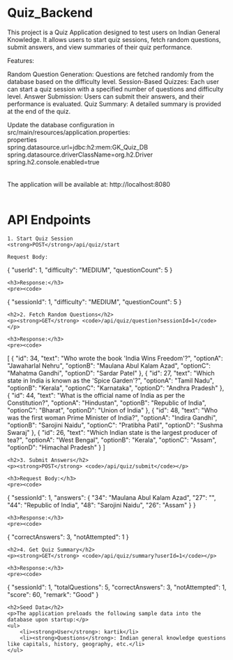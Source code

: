 # Quiz_Backend

This project is a Quiz Application designed to test users on Indian General Knowledge. It allows users to start quiz sessions, fetch random questions, submit answers, and view summaries of their quiz performance.

Features:

Random Question Generation: Questions are fetched randomly from the database based on the difficulty level.
Session-Based Quizzes: Each user can start a quiz session with a specified number of questions and difficulty level.
Answer Submission: Users can submit their answers, and their performance is evaluated.
Quiz Summary: A detailed summary is provided at the end of the quiz.

Update the database configuration in src/main/resources/application.properties:
<br>
properties<br>
spring.datasource.url=jdbc:h2:mem:GK_Quiz_DB<br>
spring.datasource.driverClassName=org.h2.Driver<br>
spring.h2.console.enabled=true<br>
<br>
<br>
The application will be available at: http://localhost:8080<br>
<br>
<!DOCTYPE html>
<html lang="en">
<head>
    <meta charset="UTF-8">
    <meta name="viewport" content="width=device-width, initial-scale=1.0">
    <title>API Documentation</title>
</head>
<body>
    <h1>API Endpoints</h1>

    1. Start Quiz Session
    <strong>POST</strong>/api/quiz/start

    Request Body:
    
{
  "userId": 1,
  "difficulty": "MEDIUM",
  "questionCount": 5
}
    </code></pre>

    <h3>Response:</h3>
    <pre><code>
{
  "sessionId": 1,
  "difficulty": "MEDIUM",
  "questionCount": 5
}
    </code></pre>

    <h2>2. Fetch Random Questions</h2>
    <p><strong>GET</strong> <code>/api/quiz/question?sessionId=1</code></p>

    <h3>Response:</h3>
    <pre><code>
[
  {
    "id": 34,
    "text": "Who wrote the book 'India Wins Freedom'?",
    "optionA": "Jawaharlal Nehru",
    "optionB": "Maulana Abul Kalam Azad",
    "optionC": "Mahatma Gandhi",
    "optionD": "Sardar Patel"
  },
  {
    "id": 27,
    "text": "Which state in India is known as the 'Spice Garden'?",
    "optionA": "Tamil Nadu",
    "optionB": "Kerala",
    "optionC": "Karnataka",
    "optionD": "Andhra Pradesh"
  },
  {
    "id": 44,
    "text": "What is the official name of India as per the Constitution?",
    "optionA": "Hindustan",
    "optionB": "Republic of India",
    "optionC": "Bharat",
    "optionD": "Union of India"
  },
  {
    "id": 48,
    "text": "Who was the first woman Prime Minister of India?",
    "optionA": "Indira Gandhi",
    "optionB": "Sarojini Naidu",
    "optionC": "Pratibha Patil",
    "optionD": "Sushma Swaraj"
  },
  {
    "id": 26,
    "text": "Which Indian state is the largest producer of tea?",
    "optionA": "West Bengal",
    "optionB": "Kerala",
    "optionC": "Assam",
    "optionD": "Himachal Pradesh"
  }
]
    </code></pre>

    <h2>3. Submit Answers</h2>
    <p><strong>POST</strong> <code>/api/quiz/submit</code></p>

    <h3>Request Body:</h3>
    <pre><code>
{
  "sessionId": 1,
  "answers": {
    "34": "Maulana Abul Kalam Azad",
    "27": "",
    "44": "Republic of India",
    "48": "Sarojini Naidu",
    "26": "Assam"
  }
}
    </code></pre>

    <h3>Response:</h3>
    <pre><code>
{
  "correctAnswers": 3,
  "notAttempted": 1
}
    </code></pre>

    <h2>4. Get Quiz Summary</h2>
    <p><strong>GET</strong> <code>/api/quiz/summary?userId=1</code></p>

    <h3>Response:</h3>
    <pre><code>
{
  "sessionId": 1,
  "totalQuestions": 5,
  "correctAnswers": 3,
  "notAttempted": 1,
  "score": 60,
  "remark": "Good"
}
    </code></pre>

    <h2>Seed Data</h2>
    <p>The application preloads the following sample data into the database upon startup:</p>
    <ul>
        <li><strong>User</strong>: kartik</li>
        <li><strong>Questions</strong>: Indian general knowledge questions like capitals, history, geography, etc.</li>
    </ul>
</body>
</html>
